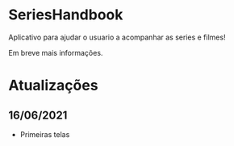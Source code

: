 # SeriesHandbook

<p>Aplicativo para ajudar o usuario a acompanhar as series e filmes!</p>

<p>Em breve mais informações.</p>

<h1>Atualizações</h1>
<h2>16/06/2021</h2>
<ul>
<li>Primeiras telas</li>
</ul>
